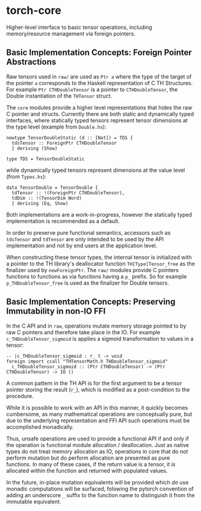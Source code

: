 # torch-core

Higher-level interface to basic tensor operations, including memory/resource
management via foreign pointers.

## Basic Implementation Concepts: Foreign Pointer Abstractions

Raw tensors used in `raw/` are used as `Ptr a` where the type of the target of
the pointer `a` corresponds to the Haskell representation of C TH Structures.
For example `Ptr CTHDoubleTensor` is a pointer to `CTHDoubleTensor`, the Double
instantiation of the `THTensor` struct.

The `core` modules provide a higher level representations that hides the raw C
pointer and structs. Currently there are both static and dynamically typed
interfaces, where statically typed tensors represent tensor dimensions at the
type level (example from `Double.hs`):

```
newtype TensorDoubleStatic (d :: [Nat]) = TDS {
  tdsTensor :: ForeignPtr CTHDoubleTensor
  } deriving (Show)

type TDS = TensorDoubleStatic
```

while dynamically typed tensors represent dimensions at the value level (from
`Types.hs`):

```
data TensorDouble = TensorDouble {
  tdTensor :: !(ForeignPtr CTHDoubleTensor),
  tdDim :: !(TensorDim Word)
  } deriving (Eq, Show)
```

Both implementations are a work-in-progress, however the statically typed
implementation is recommended as a default.

In order to preserve pure functional semantics, accessors such as `tdsTensor`
and `tdTensor` are only intended to be used by the API implementation and not by
end users at the application level.

When constructing these tensor types, the internal tensor is initialized with a
pointer to the TH library's deallocator function `TH[Type]Tensor_free` as the
finalizer used by `newForeignPtr`. The `raw/` modules provide C pointers
functions to functions as via functions having a `p_` prefix. So for example
`p_THDoubleTensor_free` is used as the finalizer for Double tensors.

## Basic Implementation Concepts: Preserving Immutability in non-IO FFI

In the C API and in `raw`, operations mutate memory storage pointed to by raw C
pointers and therefore take place in the IO. For example
`c_THDoubleTensor_sigmoid` is applies a sigmoid transformation to values in a
tensor:

```
-- |c_THDoubleTensor_sigmoid : r_ t -> void
foreign import ccall "THTensorMath.h THDoubleTensor_sigmoid"
  c_THDoubleTensor_sigmoid :: (Ptr CTHDoubleTensor) -> (Ptr CTHDoubleTensor) -> IO ()

```

A common pattern in the TH API is for the first argument to be a tensor pointer
storing the result (`r_`), which is modified as a post-condition to the
procedure.

While it is possible to work with an API in this manner, it quickly becomes
cumbersome, as many mathematical operations are conceptually pure, but due to
the underlying representation and FFI API such operations must be accomplished
monadically.

Thus, unsafe operations are used to provide a functional API if and only if the
operation is functional module allocation / deallocation. Just as native types
do not treat memory allocation as IO, operations in core that do not perform
mutation but do perform allocation are presented as pure functions. In many of
these cases, if the return value is a tensor, it is allocated within the
function and returned with populated values.

In the future, in-place mutation equivalents will be provided which _do_ use
monadic computations will be surfaced, folowing the pytorch convention of adding
an underscore `_` suffix to the function name to distinguish it from the
immutable equivalent.
